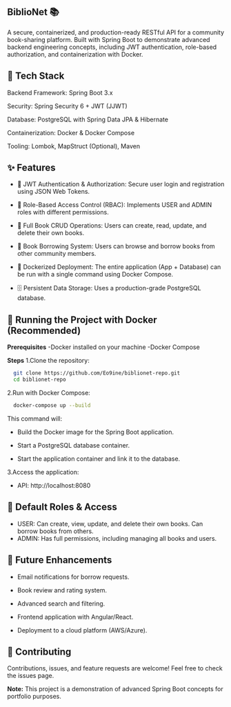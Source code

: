 ## BiblioNet 📚
A secure, containerized, and production-ready RESTful API for a community book-sharing platform. Built with Spring Boot to demonstrate advanced backend engineering concepts, including JWT authentication, role-based authorization, and containerization with Docker.

## 🚀 Tech Stack
Backend Framework: Spring Boot 3.x

Security: Spring Security 6 + JWT (JJWT)

Database: PostgreSQL with Spring Data JPA & Hibernate

Containerization: Docker & Docker Compose

Tooling: Lombok, MapStruct (Optional), Maven

## ✨ Features
  - 🔐 JWT Authentication & Authorization: Secure user login and registration using JSON Web Tokens.

  - 👥 Role-Based Access Control (RBAC): Implements USER and ADMIN roles with different permissions.

  - 📖 Full Book CRUD Operations: Users can create, read, update, and delete their own books.

  - 🤝 Book Borrowing System: Users can browse and borrow books from other community members.

  - 🐳 Dockerized Deployment: The entire application (App + Database) can be run with a single command using Docker Compose.

  - 🗄️ Persistent Data Storage: Uses a production-grade PostgreSQL database.

## 🐳 Running the Project with Docker (Recommended)

**Prerequisites**
  -Docker installed on your machine
  -Docker Compose

  **Steps**
  1.Clone the repository:
  ```bash
    git clone https://github.com/Eo9ine/biblionet-repo.git
    cd biblionet-repo
  ```

2.Run with Docker Compose:
```bash
  docker-compose up --build
```

This command will:

- Build the Docker image for the Spring Boot application.

- Start a PostgreSQL database container.

- Start the application container and link it to the database.

3.Access the application:
  - API: http://localhost:8080 

## 🔐 Default Roles & Access
  - USER: Can create, view, update, and delete their own books. Can borrow books from others.
  - ADMIN: Has full permissions, including managing all books and users.

## 🚧 Future Enhancements
  - Email notifications for borrow requests.

  - Book review and rating system.

  - Advanced search and filtering.

  - Frontend application with Angular/React.

  - Deployment to a cloud platform (AWS/Azure).

## 🤝 Contributing
Contributions, issues, and feature requests are welcome! Feel free to check the issues page.

**Note:** This project is a demonstration of advanced Spring Boot concepts for portfolio purposes.

